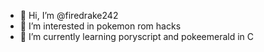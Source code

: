 - 👋 Hi, I’m @firedrake242
- 👀 I’m interested in pokemon rom hacks
- 🌱 I’m currently learning poryscript and pokeemerald in C


<!---
firedrake242/firedrake242 is a ✨ special ✨ repository because its `README.md` (this file) appears on your GitHub profile.
You can click the Preview link to take a look at your changes.
--->
